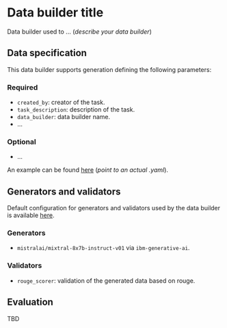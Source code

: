 # Data builder title

Data builder used to ... (_describe your data builder_)

## Data specification

This data builder supports generation defining the following parameters:

### Required

- `created_by`: creator of the task.
- `task_description`: description of the task.
- `data_builder`: data builder name.
- ...

### Optional

- ...

An example can be found [here](../../data/code) (_point to an actual .yaml_).

## Generators and validators

Default configuration for generators and validators used by the data builder is available [here](./data_builder_name.yaml).

### Generators

- `mistralai/mixtral-8x7b-instruct-v01` via `ibm-generative-ai`.

### Validators

- `rouge_scorer`: validation of the generated data based on rouge.

## Evaluation

TBD
